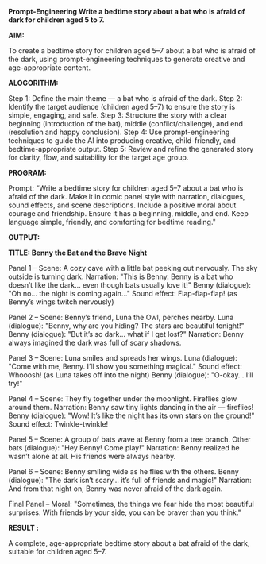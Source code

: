 **Prompt-Engineering
Write a bedtime story about a bat who is afraid of dark for children aged 5 to 7.**

**AIM:**

To create a bedtime story for children aged 5–7 about a bat who is afraid of the dark, using prompt-engineering techniques to generate creative and age-appropriate content.

**ALOGORITHM:**

Step 1: Define the main theme — a bat who is afraid of the dark. Step 2: Identify the target audience (children aged 5–7) to ensure the story is simple, engaging, and safe. Step 3: Structure the story with a clear beginning (introduction of the bat), middle (conflict/challenge), and end (resolution and happy conclusion). Step 4: Use prompt-engineering techniques to guide the AI into producing creative, child-friendly, and bedtime-appropriate output. Step 5: Review and refine the generated story for clarity, flow, and suitability for the target age group.

**PROGRAM:**

Prompt: "Write a bedtime story for children aged 5–7 about a bat who is afraid of the dark. Make it in comic panel style with narration, dialogues, sound effects, and scene descriptions. Include a positive moral about courage and friendship. Ensure it has a beginning, middle, and end. Keep language simple, friendly, and comforting for bedtime reading."

**OUTPUT:**

**TITLE: Benny the Bat and the Brave Night**

Panel 1 – Scene: A cozy cave with a little bat peeking out nervously. The sky outside is turning dark.
Narration:
"This is Benny. Benny is a bat who doesn’t like the dark… even though bats usually love it!"
Benny (dialogue):
"Oh no… the night is coming again…"
Sound effect: Flap-flap-flap! (as Benny’s wings twitch nervously)

Panel 2 – Scene: Benny’s friend, Luna the Owl, perches nearby.
Luna (dialogue):
"Benny, why are you hiding? The stars are beautiful tonight!"
Benny (dialogue):
"But it’s so dark… what if I get lost?"
Narration:
Benny always imagined the dark was full of scary shadows.

Panel 3 – Scene: Luna smiles and spreads her wings.
Luna (dialogue):
"Come with me, Benny. I’ll show you something magical."
Sound effect: Whooosh! (as Luna takes off into the night)
Benny (dialogue):
"O-okay… I’ll try!"

Panel 4 – Scene: They fly together under the moonlight. Fireflies glow around them.
Narration:
Benny saw tiny lights dancing in the air — fireflies!
Benny (dialogue):
"Wow! It’s like the night has its own stars on the ground!"
Sound effect: Twinkle-twinkle!

Panel 5 – Scene: A group of bats wave at Benny from a tree branch.
Other bats (dialogue):
"Hey Benny! Come play!"
Narration:
Benny realized he wasn’t alone at all. His friends were always nearby.

Panel 6 – Scene: Benny smiling wide as he flies with the others.
Benny (dialogue):
"The dark isn’t scary… it’s full of friends and magic!"
Narration:
And from that night on, Benny was never afraid of the dark again.

Final Panel – Moral:
"Sometimes, the things we fear hide the most beautiful surprises. With friends by your side, you can be braver than you think."

**RESULT :**

A complete, age-appropriate bedtime story about a bat afraid of the dark, suitable for children aged 5–7.
